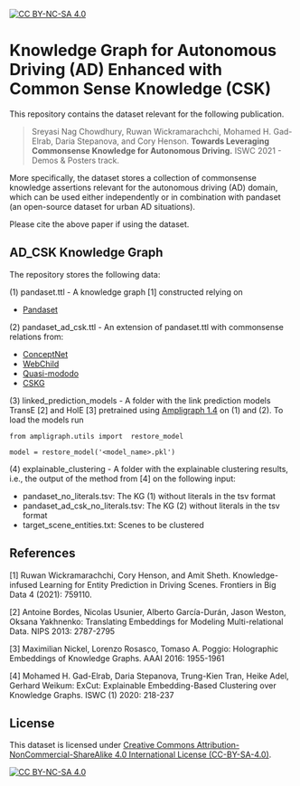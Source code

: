 [![CC BY-NC-SA 4.0][cc-by-nc-sa-shield]][cc-by-nc-sa]

<!---

    Copyright (c) 2022 Robert Bosch GmbH and its subsidiaries.

-->

# Knowledge Graph for Autonomous Driving (AD) Enhanced with Common Sense Knowledge (CSK)

This repository contains the dataset relevant for the following publication.

> Sreyasi Nag Chowdhury, Ruwan Wickramarachchi, Mohamed H. Gad-Elrab, Daria Stepanova, and Cory Henson. **Towards Leveraging Commonsense Knowledge for Autonomous Driving.** ISWC 2021 - Demos & Posters track.

More specifically, the dataset stores a collection of commonsense knowledge assertions relevant for the autonomous driving (AD) domain, which can be used either independently or in combination with pandaset (an open-source dataset for urban AD situations). 

Please cite the above paper if using the dataset.

## AD_CSK Knowledge Graph

The repository stores the following data:

<!--- (1) ad_csk.csv - A collection of commonsense knowledge assertions relevant for the autonomous driving domain extracted from the following knowledge graphs:
- [ConceptNet](https://github.com/commonsense/conceptnet)
- [WebChild](https://www.mpi-inf.mpg.de/departments/databases-and-information-systems/research/yago-naga/commonsense/webchild/)
- [Quasi-mododo](https://github.com/Aunsiels/CSK)
- [CSKG](https://github.com/usc-isi-i2/cskg) 

(2) pandaset.ttl - A knowledge graph [1] constructed relying on
- [Pandaset](https://scale.com/open-datasets/pandaset)
 
(3) pandaset_ad_csk.ttl - An extension of pandaset.ttl with commonsense relations from ad_csk.csv.

(4) linked_prediction_models - A folder with the link prediction models TransE [2] and HolE [3] pretrained using [Ampligraph 1.4](https://github.com/Accenture/AmpliGraph/) on (2) and (3).
To load the models run 
```
from ampligraph.utils import  restore_model

model = restore_model('<model_name>.pkl')
```

(5) explainable_clustering - A folder with the explainable clustering results, i.e., the output of the method from [4] on the following input:
- pandaset_no_literals.tsv: The KG (2) without literals in the tsv format
- pandaset_ad_csk_no_literals.tsv: The KG (3) without literals in the tsv format
- target_scene_entities.txt:  Scenes to be clustered
-->

(1) pandaset.ttl - A knowledge graph [1] constructed relying on
- [Pandaset](https://scale.com/open-datasets/pandaset)
 
(2) pandaset_ad_csk.ttl - An extension of pandaset.ttl with commonsense relations from:
- [ConceptNet](https://github.com/commonsense/conceptnet)
- [WebChild](https://www.mpi-inf.mpg.de/departments/databases-and-information-systems/research/yago-naga/commonsense/webchild/)
- [Quasi-mododo](https://github.com/Aunsiels/CSK)
- [CSKG](https://github.com/usc-isi-i2/cskg) 

(3) linked_prediction_models - A folder with the link prediction models TransE [2] and HolE [3] pretrained using [Ampligraph 1.4](https://github.com/Accenture/AmpliGraph/) on (1) and (2).
To load the models run 
```
from ampligraph.utils import  restore_model

model = restore_model('<model_name>.pkl')
```

(4) explainable_clustering - A folder with the explainable clustering results, i.e., the output of the method from [4] on the following input:
- pandaset_no_literals.tsv: The KG (1) without literals in the tsv format
- pandaset_ad_csk_no_literals.tsv: The KG (2) without literals in the tsv format
- target_scene_entities.txt:  Scenes to be clustered


## References

[1] Ruwan Wickramarachchi, Cory Henson, and Amit Sheth. Knowledge-infused Learning for Entity Prediction in Driving Scenes. Frontiers in Big Data 4 (2021): 759110.

[2] Antoine Bordes, Nicolas Usunier, Alberto García-Durán, Jason Weston, Oksana Yakhnenko:
Translating Embeddings for Modeling Multi-relational Data. NIPS 2013: 2787-2795

[3] Maximilian Nickel, Lorenzo Rosasco, Tomaso A. Poggio:
Holographic Embeddings of Knowledge Graphs. AAAI 2016: 1955-1961

[4] Mohamed H. Gad-Elrab, Daria Stepanova, Trung-Kien Tran, Heike Adel, Gerhard Weikum:
ExCut: Explainable Embedding-Based Clustering over Knowledge Graphs. ISWC (1) 2020: 218-237

## License
This dataset is licensed under [Creative Commons Attribution-NonCommercial-ShareAlike 4.0 International License (CC-BY-SA-4.0)][cc-by-nc-sa].

[![CC BY-NC-SA 4.0][cc-by-nc-sa-image]][cc-by-nc-sa]

[cc-by-nc-sa]: http://creativecommons.org/licenses/by-nc-sa/4.0/
[cc-by-nc-sa-image]: https://licensebuttons.net/l/by-nc-sa/4.0/88x31.png
[cc-by-nc-sa-shield]: https://img.shields.io/badge/License-CC%20BY--NC--SA%204.0-lightgrey.svg
